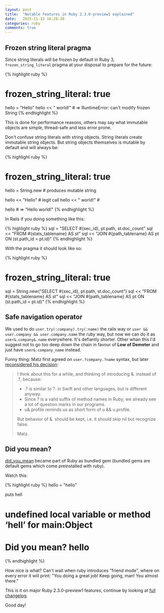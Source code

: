 ```yaml
---
layout: post
title:  "Notable features in Ruby 2.3.0-preview1 explained"
date:   2015-11-12 16:28:38
categories: ruby
comments: true
---
```


## Frozen string literal pragma

Since string literals will be frozen by default in Ruby 3, `frozen_string_literal` pragma at your disposal to prepare for the future:

{% highlight ruby %}
# frozen_string_literal: true

hello = "Hello"
hello << " world!" # => RuntimeError: can't modify frozen String
{% endhighlight %}

This is done for performance reasons, others may say what immutable objects are simple, thread-safe and less error prone.

Don't confuse string literals with string objects. String literals create immutable string objects. But string objects themselves is mutable by default and will always be:

{% highlight ruby %}
# frozen_string_literal: true

hello = String.new   # produces mutable string

hello << "Hello"     # legit call
hello << " world!"   #

hello # => "Hello world!"
{% endhighlight %}

In Rails if you doing something like this:

{% highlight ruby %}
sql =  "SELECT #{sec_id}, pt.path, st.doc_count"
sql << "FROM #{stats_tablename} AS st"
sql << "JOIN #{path_tablename} AS pt ON (st.path_id = pt.id)"
{% endhighlight %}

With the pragma it should look like so:

{% highlight ruby %}
# frozen_string_literal: true

sql = String.new("SELECT #{sec_id}, pt.path, st.doc_count")
sql << "FROM #{stats_tablename} AS st"
sql << "JOIN #{path_tablename} AS pt ON (st.path_id = pt.id)"
{% endhighlight %}

## Safe navigation operator

We used to do `user.try(:company).try(:name)` the rails way or `user && user.company && user.company.name` the ruby way, but now we can do it as `user&.company&.name` everywhere. It's defiantly shorter. Other whan this I'd suggest not to go too deep down the chain in favour of **Low of Demeter** and just have `user&.company_name` instead.

Funny thing: Matz first agreed on `user.?company.?name` syntax, but later [reconsidered his decision](https://bugs.ruby-lang.org/issues/11537#note-42):

> I think about this for a while, and thinking of introducing &. instead of .?, because:
> 
> - .? is similar to ?. in Swift and other languages, but is different anyway.
> - Since ? is a valid suffix of method names in Ruby, we already see a lot of question marks in our programs.
> - u&.profile reminds us as short form of u && u.profile.
>
> But behavior of &. should be kept, i.e. it should skip nil but recognize false.
> 
> Matz.

## Did you mean?

[did_you_mean](https://github.com/yuki24/did_you_mean) became part of Ruby as bundled gem (bundled gems are default gems which come preinstalled with ruby).

Watch this:

{% highlight ruby %}
hello = "hello"

puts hell

# undefined local variable or method ‘hell’ for main:Object
#
# Did you mean? hello

{% endhighlight %}

How nice is what? Can't wait when ruby introduces "friend mode", where on every error it will print: "You doing a great job! Keep going, man! You almost there."

This is it on major Ruby 2.3.0-preview1 features, continue by looking at [full changelog](https://github.com/ruby/ruby/blob/8d9e36000747bb650d169d44dd812bfc7e360bd5/ChangeLog).

Good day!